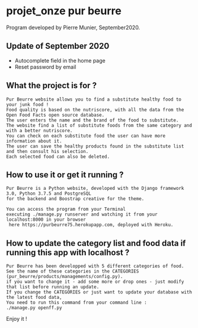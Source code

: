 # projet_onze pur beurre

Program developed by Pierre Munier, September2020.

## Update of September 2020

- Autocomplete field in the home page
- Reset password by email

## What the project is for ?

    Pur Beurre website allows you to find a substitute healthy food to your junk food !
    Food quality is based on the nutriscore, with all the data from the Open Food Facts open source database.
    The user enters the name and the brand of the food to substitute. 
    The website find a list of substitute foods from the same category and with a better nutriscore.
    You can check on each substitute food the user can have more information about it.
    The user can save the healthy products found in the substitute list and then consult his selection.
    Each selected food can also be deleted.

## How to use it or get it running ?

    Pur Beurre is a Python website, developed with the Django framework 3.0, Python 3.7.5 and PostgreSQL 
    for the backend and Boostrap creative for the theme.

    You can access the program from your Terminal 
    executing ./manage.py runserver and watching it from your localhost:8000 in your browser 
     here https://purbeurre75.herokupapp.com, deployed with Heroku.

## How to update the category list and food data if running this app with localhost ?

    Pur Beurre has been developped with 5 different categories of food. 
    See the name of these categories in the CATEGORIES (pur_beurre/products/managements/config.py).     
    if you want to change it - add some more or drop ones - just modify that list before running an update.
    If you change the CATEGORIES or just want to update your database with the latest food data, 
    You need to run this command from your command line :
    ./manage.py openff.py

Enjoy it !
